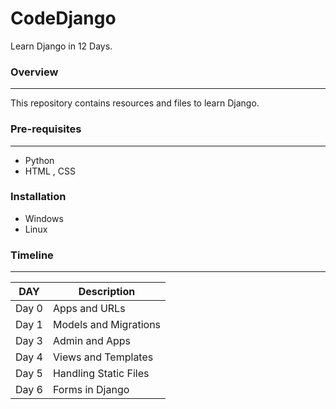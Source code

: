 # CodeDjango
Learn Django in 12 Days.
### Overview
---
This repository contains resources and files to learn Django. 

### Pre-requisites 
--- 
- Python
- HTML , CSS

### Installation 
  - Windows
  - Linux

### Timeline 
--- 

DAY                               |  Description
----------------------------------|-----------------------
Day 0                             |  Apps and URLs
Day 1                             |  Models and Migrations
Day 3                             |  Admin and Apps
Day 4                             |  Views and Templates
Day 5                             |  Handling Static Files
Day 6                             |  Forms in Django



